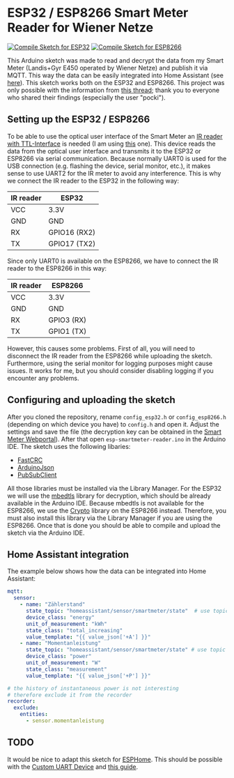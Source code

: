 # ESP32 / ESP8266 Smart Meter Reader for Wiener Netze

[![Compile Sketch for ESP32](https://github.com/aldadic/esp-smartmeter-reader/actions/workflows/compile_esp32.yml/badge.svg)](https://github.com/aldadic/esp-smartmeter-reader/actions/workflows/compile_esp32.yml)
[![Compile Sketch for ESP8266](https://github.com/aldadic/esp-smartmeter-reader/actions/workflows/compile_esp8266.yml/badge.svg)](https://github.com/aldadic/esp-smartmeter-reader/actions/workflows/compile_esp8266.yml)

This Arduino sketch was made to read and decrypt the data from my Smart Meter (Landis+Gyr E450 operated by Wiener Netze) and publish it via MQTT. This way the data can be easily integrated into Home Assistant (see [here](#home-assistant-integration)). This sketch works both on the ESP32 and ESP8266. This project was only possible with the information from [this thread](https://www.lteforum.at/mobilfunk/wiener-netze-smart-meter-auslesen.16222/); thank you to everyone who shared their findings (especially the user "pocki").

## Setting up the ESP32 / ESP8266

To be able to use the optical user interface of the Smart Meter an [IR reader with TTL-Interface](https://wiki.volkszaehler.org/hardware/controllers/ir-schreib-lesekopf-ttl-ausgang) is needed (I am using [this](https://www.ebay.de/itm/313460034498) one). This device reads the data from the optical user interface and transmits it to the ESP32 or ESP8266 via serial communication. Because normally UART0 is used for the USB connection (e.g. flashing the device, serial monitor, etc.), it makes sense to use UART2 for the IR meter to avoid any interference. This is why we connect the IR reader to the ESP32 in the following way:

| IR reader  | ESP32        |
| ---------- | ------------ |
| VCC        | 3.3V         |
| GND        | GND          |
| RX         | GPIO16 (RX2) |
| TX         | GPIO17 (TX2) |

Since only UART0 is available on the ESP8266, we have to connect the IR reader to the ESP8266 in this way:

| IR reader  | ESP8266      |
| ---------- | ------------ |
| VCC        | 3.3V         |
| GND        | GND          |
| RX         | GPIO3 (RX)   |
| TX         | GPIO1 (TX)   |

However, this causes some problems. First of all, you will need to disconnect the IR reader from the ESP8266 while uploading the sketch. Furthermore, using the serial monitor for logging purposes might cause issues. It works for me, but you should consider disabling logging if you encounter any problems.

## Configuring and uploading the sketch

After you cloned the repository, rename `config_esp32.h` or `config_esp8266.h` (depending on which device you have) to `config.h` and open it. Adjust the settings and save the file (the decryption key can be obtained in the [Smart Meter Webportal](https://smartmeter-web.wienernetze.at/)). After that open `esp-smartmeter-reader.ino` in the Arduino IDE. The sketch uses the following libaries:

* [FastCRC](https://github.com/FrankBoesing/FastCRC)
* [ArduinoJson](https://github.com/bblanchon/ArduinoJson)
* [PubSubClient](https://github.com/knolleary/pubsubclient)

All those libraries must be installed via the Library Manager. For the ESP32 we will use the [mbedtls](https://github.com/Mbed-TLS/mbedtls) library for decryption, which should be already available in the Arduino IDE. Because mbedtls is not available for the ESP8266, we use the [Crypto](https://github.com/OperatorFoundation/Crypto) library on the ESP8266 instead. Therefore, you must also install this library via the Library Manager if you are using the ESP8266. Once that is done you should be able to compile and upload the sketch via the Arduino IDE.

## Home Assistant integration

The example below shows how the data can be integrated into Home Assistant:

```yaml
mqtt:
  sensor:
    - name: "Zählerstand"
      state_topic: "homeassistant/sensor/smartmeter/state"  # use topic from config.h
      device_class: "energy"
      unit_of_measurement: "kWh"
      state_class: "total_increasing"
      value_template: "{{ value_json['+A'] }}"
    - name: "Momentanleistung"
      state_topic: "homeassistant/sensor/smartmeter/state" # use topic from config.h
      device_class: "power"
      unit_of_measurement: "W"
      state_class: "measurement"
      value_template: "{{ value_json['+P'] }}"

# the history of instantaneous power is not interesting 
# therefore exclude it from the recorder
recorder:
  exclude:
    entities:
      - sensor.momentanleistung
```

## TODO

It would be nice to adapt this sketch for [ESPHome](https://esphome.io/). This should be possible with the [Custom UART Device](https://esphome.io/custom/uart.html) and [this guide](https://esphome.io/components/sensor/custom.html).
